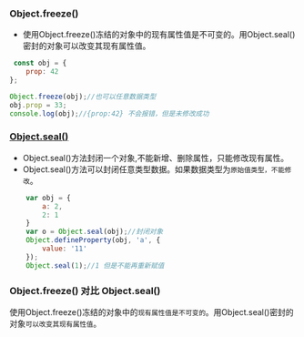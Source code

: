 ### Object.freeze()
* 使用Object.freeze()冻结的对象中的现有属性值是不可变的。用Object.seal()密封的对象可以改变其现有属性值。

```js
 const obj = {
    prop: 42
};

Object.freeze(obj);//也可以任意数据类型
obj.prop = 33;
console.log(obj);//{prop:42} 不会报错，但是未修改成功
```

### [Object.seal()](https://developer.mozilla.org/zh-CN/docs/Web/JavaScript/Reference/Global_Objects/Object/seal)
* Object.seal()方法封闭一个对象,不能新增、删除属性，只能修改现有属性。
* Object.seal()方法可以封闭任意类型数据。如果数据类型为`原始值类型，不能修改`。

```js
    var obj = {
        a: 2,
        2: 1
    }
    var o = Object.seal(obj);//封闭对象
    Object.defineProperty(obj, 'a', {
        value: '11'
    });
    Object.seal(1);//1 但是不能再重新赋值
```

### Object.freeze() 对比 Object.seal()
使用Object.freeze()冻结的对象中的`现有属性值是不可变的`。用Object.seal()密封的对象`可以改变其现有属性值`。